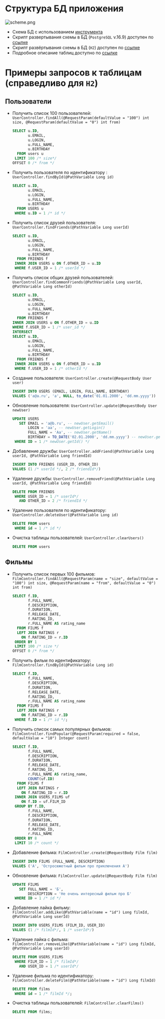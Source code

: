 # Структура БД приложения

![scheme.png](docs/scheme.png)

* Схема БД с использованием [инструмента](https://dbdiagram.io/d/Jajava-filmorate-683dc11961dc3bf08d2ab823)
* Скрипт развертывания схемы в БД (`PostgreSQL` v.16.9) доступен по [ссылке](docs/pgsql_scheme.sql)
* Скрипт развёртывания схемы в БД (`H2`) доступен по [ссылке](docs/h2_scheme.sql)
* Подробное описание таблиц доступно по [ссылке](docs/scheme.md)

# Примеры запросов к таблицам (справедливо для `H2`)

## Пользователи

* Получить список 100 пользователей:
  `UserController.findAll(@RequestParam(defaultValue = "100") int size, @RequestParam(defaultValue = "0") int from)`
  ```sql
  SELECT u.ID,
         u.EMAIL,
         u.LOGIN,
         u.FULL_NAME,
         u.BIRTHDAY
    FROM users u
   LIMIT 100 /* size*/
  OFFSET 0 /* from */
  ```

* Получить пользователя по идентификатору : `UserController.findById(@PathVariable Long id)`
  ```sql
  SELECT u.ID,
         u.EMAIL,
         u.LOGIN,
         u.FULL_NAME,
         u.BIRTHDAY
    FROM USERS u
   WHERE u.ID = 1 /* id */
  ```

* Получить список друзей пользователя: `UserController.findFriends(@PathVariable Long userId)`
  ```sql
  SELECT u.ID,
         u.EMAIL,
         u.LOGIN,
         u.FULL_NAME,
         u.BIRTHDAY
    FROM FRIENDS f
   INNER JOIN USERS u ON f.OTHER_ID = u.ID
   WHERE f.USER_ID = 1 /* userId */
  ```

* Получить список общих друзей пользователей:
  `UserController.findCommonFriends(@PathVariable Long userId, @PathVariable Long otherId)`
  ```sql
  SELECT u.ID,
         u.EMAIL,
         u.LOGIN,
         u.FULL_NAME,
         u.BIRTHDAY
    FROM FRIENDS f
  INNER JOIN USERS u ON f.OTHER_ID = u.ID
  WHERE f.USER_ID = 1 /* user_id */
  INTERSECT
  SELECT u.ID,
         u.EMAIL,
         u.LOGIN,
         u.FULL_NAME,
         u.BIRTHDAY
    FROM FRIENDS f
   INNER JOIN USERS u ON f.OTHER_ID = u.ID
   WHERE f.USER_ID = 1 /* otherId */
  ```

* Создание пользователя: `UserController.create(@RequestBody User user)`
  ```sql
  INSERT INTO USERS (EMAIL, LOGIN, FULL_NAME, BIRTHDAY)
  VALUES ('a@a.ru', 'a', NULL, to_date('01.01.2000', 'dd.mm.yyyy'))
  ```

* Обновление пользователя: `UserController.update(@RequestBody User newUser)`
  ```sql
  UPDATE USERS
     SET EMAIL = 'a@b.ru', -- newUser.getEmail()
         LOGIN = 'aa', -- newUser.getLogin()
         FULL_NAME = 'Aa', -- newUser.getName()
         BIRTHDAY = TO_DATE('02.01.2000', 'dd.mm.yyyy') -- newUser.getBirthday()
   WHERE ID = 1 /* newUser.getId() */
  ```

* Добавление дружбы: `UserController.addFriend(@PathVariable Long userId, @PathVariable Long friendId)`
  ```sql
  INSERT INTO FRIENDS (USER_ID, OTHER_ID)
  VALUES (1 /* userId */, 2 /* friendId*/)
  ```

* Удаление дружбы: `UserController.removeFriend(@PathVariable Long userId, @PathVariable Long friendId)`
  ```sql
  DELETE FROM FRIENDS
   WHERE USER_ID = 1 /* userId*/
     AND OTHER_ID = 2 /* friendId */ 
  ```

* Удаление пользователя по идентификатору: `UserController.deleteUser(@PathVariable Long id)`
  ```sql
  DELETE FROM users
   WHERE id = 1 /* id */
  ```

* Очистка таблицы пользователей: `UserController.clearUsers()`
  ```sql
  DELETE FROM users
  ```

## Фильмы

* Получить список первых 100 фильмов:
  `FilmController.findAll(@RequestParam(name = "size", defaultValue = "100") int size, @RequestParam(name = "from", defaultValue = "0") int from)`
  ```sql
  SELECT f.ID,
         f.FULL_NAME,
         f.DESCRIPTION,
         f.DURATION,
         f.RELEASE_DATE,
         f.RATING_ID,
         r.FULL_NAME AS rating_name
    FROM FILMS f
    LEFT JOIN RATINGS r
      ON f.RATING_ID = r.ID
   ORDER BY 1
   LIMIT 100 /* size */
  OFFSET 0 /* from */
  ```

* Получить фильм по идентификатору: `FilmController.findById(@PathVariable Long id)`
  ```sql
  SELECT f.ID,
         f.FULL_NAME,
         f.DESCRIPTION,
         f.DURATION,
         f.RELEASE_DATE,
         f.RATING_ID,
         r.FULL_NAME AS rating_name
    FROM FILMS f
    LEFT JOIN RATINGS r
      ON f.RATING_ID = r.ID
   WHERE f.ID = 1 /* id */;
  ```

* Получить список самых популярных фильмов:
  `FilmController.findPopular(@RequestParam(required = false, defaultValue = "10") Integer count)`
  ```sql
  SELECT f.ID,
         f.FULL_NAME,
         f.DESCRIPTION,
         f.DURATION,
         f.RELEASE_DATE,
         f.RATING_ID,
         r.FULL_NAME AS rating_name,
         COUNT(uf.ID)
    FROM FILMS f
    LEFT JOIN RATINGS r
      ON f.RATING_ID = r.ID
   INNER JOIN USERS_FILMS uf
      ON f.ID = uf.FILM_ID
   GROUP BY f.ID,
         f.FULL_NAME,
         f.DESCRIPTION,
         f.DURATION,
         f.RELEASE_DATE,
         f.RATING_ID,
         r.FULL_NAME
   ORDER BY 8
   LIMIT 10 /* count */
  ```

* Добавление фильма: `FilmController.create(@RequestBody Film film)`
  ```sql
  INSERT INTO FILMS (FULL_NAME, DESCRIPTION)
  VALUES ('А', 'Остросюжетный фильм про приключения А')
  ```

* Обновление фильма: `FilmController.update(@RequestBody Film film)`
  ```sql
  UPDATE FILMS
     SET FULL_NAME = 'Б',
         DESCRIPTION = 'Не очень интересный фильм про Б'
   WHERE ID = 1 /* id */
  ```

* Добавление лайка фильму: `FilmController.addLike(@PathVariable(name = "id") Long filmId, @PathVariable Long userId)`
  ```sql
  INSERT INTO USERS_FILMS (FILM_ID, USER_ID)
  VALUES (1 /* filmId*/, 1 /* userId*/)
  ```

* Удаление лайка с фильма:
  `FilmController.removeLike(@PathVariable(name = "id") Long filmId, @PathVariable Long userId)`
  ```sql
  DELETE FROM USERS_FILMS
   WHERE FILM_ID = 1 /* filmId*/
     AND USER_ID = 1 /* userId*/
  ```

* Удаление фильма по идентификатору: `FilmController.deleteFilm(@PathVariable(name = "id") Long filmId)`
  ```sql
  DELETE FROM films
   WHERE id = 1 /* filmId */;
  ```

* Очистка таблицы пользователей: `FilmController.clearFilms()`
  ```sql
  DELETE FROM films;
  ```